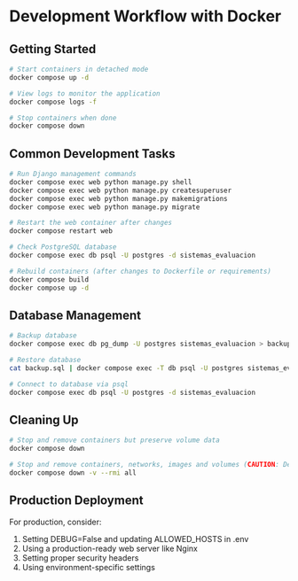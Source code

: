 # Development Workflow with Docker

## Getting Started
```bash
# Start containers in detached mode
docker compose up -d

# View logs to monitor the application
docker compose logs -f

# Stop containers when done
docker compose down
```

## Common Development Tasks
```bash
# Run Django management commands
docker compose exec web python manage.py shell
docker compose exec web python manage.py createsuperuser
docker compose exec web python manage.py makemigrations
docker compose exec web python manage.py migrate

# Restart the web container after changes
docker compose restart web

# Check PostgreSQL database
docker compose exec db psql -U postgres -d sistemas_evaluacion

# Rebuild containers (after changes to Dockerfile or requirements)
docker compose build
docker compose up -d
```

## Database Management
```bash
# Backup database
docker compose exec db pg_dump -U postgres sistemas_evaluacion > backup.sql

# Restore database
cat backup.sql | docker compose exec -T db psql -U postgres sistemas_evaluacion

# Connect to database via psql
docker compose exec db psql -U postgres -d sistemas_evaluacion
```

## Cleaning Up
```bash
# Stop and remove containers but preserve volume data
docker compose down

# Stop and remove containers, networks, images and volumes (CAUTION: Deletes data)
docker compose down -v --rmi all
```

## Production Deployment
For production, consider:
1. Setting DEBUG=False and updating ALLOWED_HOSTS in .env
2. Using a production-ready web server like Nginx
3. Setting proper security headers
4. Using environment-specific settings
